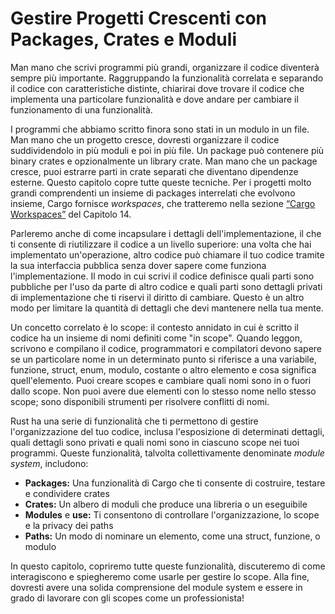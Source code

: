 # Gestire Progetti Crescenti con Packages, Crates e Moduli

Man mano che scrivi programmi più grandi, organizzare il codice diventerà sempre
più importante. Raggruppando la funzionalità correlata e separando il codice con caratteristiche distinte, chiarirai dove trovare il codice che implementa una particolare funzionalità e dove andare per cambiare il funzionamento di una funzionalità.

I programmi che abbiamo scritto finora sono stati in un modulo in un file. Man mano che un progetto cresce, dovresti organizzare il codice suddividendolo in più moduli e poi in più file. Un package può contenere più binary crates e opzionalmente un library crate. Man mano che un package cresce, puoi estrarre parti in crate separati che diventano dipendenze esterne. Questo capitolo copre tutte queste tecniche. Per i progetti molto grandi comprendenti un insieme di packages interrelati che evolvono insieme, Cargo fornisce *workspaces*, che tratteremo nella sezione [“Cargo Workspaces”][workspaces]<!-- ignore --> del Capitolo 14.

Parleremo anche di come incapsulare i dettagli dell'implementazione, il che ti consente di riutilizzare il codice a un livello superiore: una volta che hai implementato un'operazione, altro codice può chiamare il tuo codice tramite la sua interfaccia pubblica senza dover sapere come funziona l'implementazione. Il modo in cui scrivi il codice definisce quali parti sono pubbliche per l'uso da parte di altro codice e quali parti sono dettagli privati di implementazione che ti riservi il diritto di cambiare. Questo è un altro modo per limitare la quantità di dettagli che devi mantenere nella tua mente.

Un concetto correlato è lo scope: il contesto annidato in cui è scritto il codice ha un insieme di nomi definiti come "in scope". Quando leggon, scrivono e compilano il codice, programmatori e compilatori devono sapere se un particolare nome in un determinato punto si riferisce a una variabile, funzione, struct, enum, modulo, costante o altro elemento e cosa significa quell'elemento. Puoi creare scopes e cambiare quali nomi sono in o fuori dallo scope. Non puoi avere due elementi con lo stesso nome nello stesso scope; sono disponibili strumenti per risolvere conflitti di nomi.

Rust ha una serie di funzionalità che ti permettono di gestire l'organizzazione del tuo codice, inclusa l'esposizione di determinati dettagli, quali dettagli sono privati e quali nomi sono in ciascuno scope nei tuoi programmi. Queste funzionalità, talvolta collettivamente denominate *module system*, includono:

* **Packages:** Una funzionalità di Cargo che ti consente di costruire, testare e condividere crates
* **Crates:** Un albero di moduli che produce una libreria o un eseguibile
* **Modules** e **use:** Ti consentono di controllare l'organizzazione, lo scope e
  la privacy dei paths
* **Paths:** Un modo di nominare un elemento, come una struct, funzione, o modulo

In questo capitolo, copriremo tutte queste funzionalità, discuteremo di come interagiscono e spiegheremo come usarle per gestire lo scope. Alla fine, dovresti avere una solida comprensione del module system e essere in grado di lavorare con gli scopes come un professionista!

[workspaces]: ch14-03-cargo-workspaces.html
